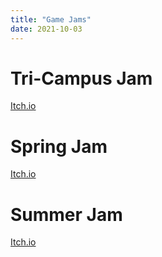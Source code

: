 ```yaml
---
title: "Game Jams"
date: 2021-10-03
---
```


# Tri-Campus Jam

[Itch.io](https://itch.io/jam/tri-campus-jam)

# Spring Jam

[Itch.io](https://itch.io/jam/hgd-spring-quarter-jam)

# Summer Jam

[Itch.io](https://itch.io/jam/uwb-summer-game-jam)

